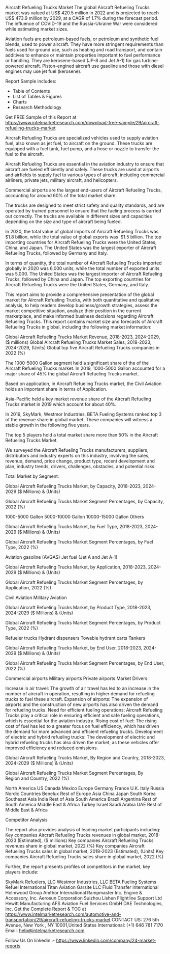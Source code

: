 Aircraft Refueling Trucks Market
The global Aircraft Refueling Trucks market was valued at US$ 420.5 million in 2022 and is projected to reach US$ 473.9 million by 2029, at a CAGR of 1.7% during the forecast period. The influence of COVID-19 and the Russia-Ukraine War were considered while estimating market sizes.



Aviation fuels are petroleum-based fuels, or petroleum and synthetic fuel blends, used to power aircraft. They have more stringent requirements than fuels used for ground use, such as heating and road transport, and contain additives to enhance or maintain properties important to fuel performance or handling. They are kerosene-based (JP-8 and Jet A-1) for gas turbine-powered aircraft. Piston-engined aircraft use gasoline and those with diesel engines may use jet fuel (kerosene).

Report Sample includes:
- Table of Contents
- List of Tables & Figures
- Charts
- Research Methodology

Get FREE Sample of this Report at https://www.intelmarketresearch.com/download-free-sample/29/aircraft-refueling-trucks-market




Aircraft Refueling Trucks are specialized vehicles used to supply aviation fuel, also known as jet fuel, to aircraft on the ground. These trucks are equipped with a fuel tank, fuel pump, and a hose or nozzle to transfer the fuel to the aircraft.



Aircraft Refueling Trucks are essential in the aviation industry to ensure that aircraft are fueled efficiently and safely. These trucks are used at airports and airfields to supply fuel to various types of aircraft, including commercial airliners, private jets, military aircraft, and helicopters.



Commercial airports are the largest end-users of Aircraft Refueling Trucks, accounting for around 60% of the total market share.



The trucks are designed to meet strict safety and quality standards, and are operated by trained personnel to ensure that the fueling process is carried out correctly. The trucks are available in different sizes and capacities depending on the size and type of aircraft being fueled.



In 2020, the total value of global imports of Aircraft Refueling Trucks was $1.8 billion, while the total value of global exports was  $1.5 billion. The top importing countries for Aircraft Refueling Trucks were the United States, China, and Japan. The United States was the largest exporter of Aircraft Refueling Trucks, followed by Germany and Italy.



In terms of quantity, the total number of Aircraft Refueling Trucks imported globally in 2020 was 6,000 units, while the total number of exported units was 5,000. The United States was the largest importer of Aircraft Refueling Trucks, followed by China and Japan. The top exporting countries for Aircraft Refueling Trucks were the United States, Germany, and Italy.







This report aims to provide a comprehensive presentation of the global market for Aircraft Refueling Trucks, with both quantitative and qualitative analysis, to help readers develop business/growth strategies, assess the market competitive situation, analyze their position in the current marketplace, and make informed business decisions regarding Aircraft Refueling Trucks. This report contains market size and forecasts of Aircraft Refueling Trucks in global, including the following market information:



Global Aircraft Refueling Trucks Market Revenue, 2018-2023, 2024-2029, ($ millions)
Global Aircraft Refueling Trucks Market Sales, 2018-2023, 2024-2029, (Units)
Global top five Aircraft Refueling Trucks companies in 2022 (%)


The 1000-5000 Gallon segment held a significant share of the of the Aircraft Refueling Trucks market. In 2019, 1000-5000 Gallon accounted for a major share of 45% the global Aircraft Refueling Trucks market.



Based on application, in Aircraft Refueling Trucks market, the Civil Aviation holds an important share in terms of Application.



Asia-Pacific held a key market revenue share of the Aircraft Refueling Trucks market in 2019 which account for about 40%.



In 2019, SkyMark, Westmor Industries, BETA Fueling Systems ranked top 3 of the revenue share in global market. These companies will witness a stable growth in the following five years.



The top 5 players hold a total market share more than 50% in the Aircraft Refueling Trucks Market.



We surveyed the Aircraft Refueling Trucks manufacturers, suppliers, distributors and industry experts on this industry, involving the sales, revenue, demand, price change, product type, recent development and plan, industry trends, drivers, challenges, obstacles, and potential risks.



Total Market by Segment:



Global Aircraft Refueling Trucks Market, by Capacity, 2018-2023, 2024-2029 ($ Millions) & (Units)



Global Aircraft Refueling Trucks Market Segment Percentages, by Capacity, 2022 (%)



1000-5000 Gallon
5000-10000 Gallon
10000-15000 Gallon
Others


Global Aircraft Refueling Trucks Market, by Fuel Type, 2018-2023, 2024-2029 ($ Millions) & (Units)



Global Aircraft Refueling Trucks Market Segment Percentages, by Fuel Type, 2022 (%)



Aviation gasoline (AVGAS)
Jet fuel (Jet A and Jet A-1)


Global Aircraft Refueling Trucks Market, by Application, 2018-2023, 2024-2029 ($ Millions) & (Units)



Global Aircraft Refueling Trucks Market Segment Percentages, by Application, 2022 (%)



Civil Aviation
Military Aviation


Global Aircraft Refueling Trucks Market, by Product Type, 2018-2023, 2024-2029 ($ Millions) & (Units)



Global Aircraft Refueling Trucks Market Segment Percentages, by Product Type, 2022 (%)



Refueler trucks
Hydrant dispensers
Towable hydrant carts
Tankers


Global Aircraft Refueling Trucks Market, by End User, 2018-2023, 2024-2029 ($ Millions) & (Units)



Global Aircraft Refueling Trucks Market Segment Percentages, by End User, 2022 (%)



Commercial airports
Military airports
Private airports
Market Drivers:



Increase in air travel: The growth of air travel has led to an increase in the number of aircraft in operation, resulting in higher demand for refueling trucks to fuel these aircraft.
Expansion of airports: The expansion of airports and the construction of new airports has also driven the demand for refueling trucks.
Need for efficient fueling operations: Aircraft Refueling Trucks play a critical role in ensuring efficient and safe fueling operations, which is essential for the aviation industry.
Rising cost of fuel: The rising cost of fuel has led to a greater focus on fuel efficiency, which has driven the demand for more advanced and efficient refueling trucks.
Development of electric and hybrid refueling trucks: The development of electric and hybrid refueling trucks has also driven the market, as these vehicles offer improved efficiency and reduced emissions.


Global Aircraft Refueling Trucks Market, By Region and Country, 2018-2023, 2024-2029 ($ Millions) & (Units)



Global Aircraft Refueling Trucks Market Segment Percentages, By Region and Country, 2022 (%)



North America
US
Canada
Mexico
Europe
Germany
France
U.K.
Italy
Russia
Nordic Countries
Benelux
Rest of Europe
Asia
China
Japan
South Korea
Southeast Asia
India
Rest of Asia
South America
Brazil
Argentina
Rest of South America
Middle East & Africa
Turkey
Israel
Saudi Arabia
UAE
Rest of Middle East & Africa


Competitor Analysis



The report also provides analysis of leading market participants including:
Key companies Aircraft Refueling Trucks revenues in global market, 2018-2023 (Estimated), ($ millions)
Key companies Aircraft Refueling Trucks revenues share in global market, 2022 (%)
Key companies Aircraft Refueling Trucks sales in global market, 2018-2023 (Estimated), (Units)
Key companies Aircraft Refueling Trucks sales share in global market, 2022 (%)


Further, the report presents profiles of competitors in the market, key players include:



SkyMark Refuelers, LLC
Westmor Industries, LLC
BETA Fueling Systems
Refuel International
Titan Aviation
Garsite LLC
Fluid Transfer International
Holmwood Group
Amthor International
Rampmaster Inc.
Engine & Accessory, Inc.
Aerosun Corporation
Suizhou Lishen
Flightline Support Ltd
Hewitt Manufacturing
AFS Aviation Fuel Services GmbH
DAE Technologies, Inc.
Get the Complete Report & TOC at https://www.intelmarketresearch.com/automotive-and-transportation/29/aircraft-refueling-trucks-market
CONTACT US:
276 5th Avenue, New York , NY 10001,United States
International: (+1) 646 781 7170
Email: help@intelmarketresearch.com

Follow Us On linkedin :- https://www.linkedin.com/company/24-market-reports

